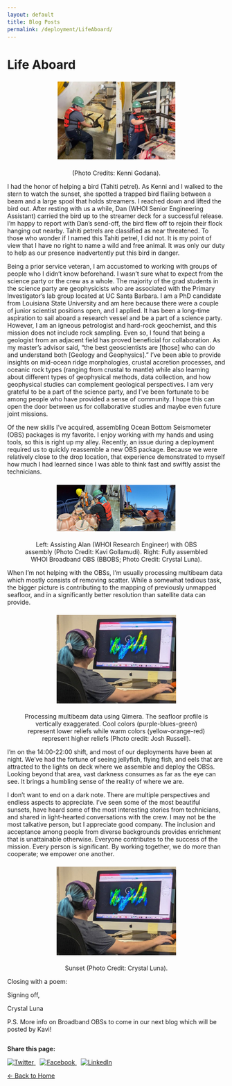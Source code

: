 ```yaml
---
layout: default
title: Blog Posts
permalink: /deployment/LifeAboard/
---
```



<style>
  header {
    background-color: #0077be !important;
    background-image: linear-gradient(120deg, #003973, #0077be, #00c6ff) !important;
  }
</style>

# Life Aboard

<figure> 
  <img src="/assets/images/LifeAboard_Img1.png" alt="Bird Rescue" style="max-width: 65%; height: auto; display: block; margin: 1.5em auto;" /> 
  <figcaption style="text-align: center;">(Photo Credits: Kenni Godana).</figcaption> 
</figure>


I had the honor of helping a bird (Tahiti petrel). As Kenni and I walked to the stern to watch the
sunset, she spotted a trapped bird flailing between a beam and a large spool that holds
streamers. I reached down and lifted the bird out. After resting with us a while, Dan (WHOI
Senior Engineering Assistant) carried the bird up to the streamer deck for a successful release.
I’m happy to report with Dan’s send-off, the bird flew off to rejoin their flock hanging out
nearby. Tahiti petrels are classified as near threatened. To those who wonder if I named this
Tahiti petrel, I did not. It is my point of view that I have no right to name a wild and free animal.
It was only our duty to help as our presence inadvertently put this bird in danger.

Being a prior service veteran, I am accustomed to working with groups of people who I didn’t
know beforehand. I wasn’t sure what to expect from the science party or the crew as a whole.
The majority of the grad students in the science party are geophysicists who are associated with
the Primary Investigator’s lab group located at UC Santa Barbara. I am a PhD candidate from
Louisiana State University and am here because there were a couple of junior scientist positions
open, and I applied. It has been a long-time aspiration to sail aboard a research vessel and be a
part of a science party. However, I am an igneous petrologist and hard-rock geochemist, and
this mission does not include rock sampling. Even so, I found that being a geologist from an
adjacent field has proved beneficial for collaboration. As my master’s advisor said, “the best
geoscientists are [those] who can do and understand both [Geology and Geophysics].” I’ve
been able to provide insights on mid-ocean ridge morphologies, crustal accretion processes,
and oceanic rock types (ranging from crustal to mantle) while also learning about different
types of geophysical methods, data collection, and how geophysical studies can complement
geological perspectives. I am very grateful to be a part of the science party, and I’ve been
fortunate to be among people who have provided a sense of community. I hope this can open
the door between us for collaborative studies and maybe even future joint missions.

Of the new skills I’ve acquired, assembling Ocean Bottom Seismometer (OBS) packages is my
favorite. I enjoy working with my hands and using tools, so this is right up my alley. Recently, an
issue during a deployment required us to quickly reassemble a new OBS package. Because we
were relatively close to the drop location, that experience demonstrated to myself how much I
had learned since I was able to think fast and swiftly assist the technicians.

<figure> 
  <img src="/assets/images/LifeAboard_Img2.png" alt="OBS Assembly" style="max-width: 65%; height: auto; display: block; margin: 1.5em auto;" /> 
  <figcaption style="text-align: center;">Left: Assisting Alan (WHOI Research Engineer) with OBS assembly (Photo Credit: Kavi Gollamudi). Right: Fully assembled WHOI Broadband OBS (BBOBS; Photo Credit: Crystal Luna).</figcaption> 
</figure>


When I’m not helping with the OBSs, I’m usually processing multibeam data which mostly
consists of removing scatter. While a somewhat tedious task, the bigger picture is contributing
to the mapping of previously unmapped seafloor, and in a significantly better resolution than
satellite data can provide.

<figure> 
  <img src="/assets/images/LifeAboard_Img3.png" alt="Qimera" style="max-width: 65%; height: auto; display: block; margin: 1.5em auto;" /> 
  <figcaption style="text-align: center;">Processing multibeam data using Qimera. The seafloor profile is vertically exaggerated. Cool colors (purple-blues-green) represent lower reliefs while warm colors (yellow-orange-red) represent higher reliefs (Photo credit: Josh Russell).</figcaption> 
</figure>


I’m on the 14:00-22:00 shift, and most of our deployments have been at night. We’ve had the
fortune of seeing jellyfish, flying fish, and eels that are attracted to the lights on deck where we
assemble and deploy the OBSs. Looking beyond that area, vast darkness consumes as far as the
eye can see. It brings a humbling sense of the reality of where we are.

I don’t want to end on a dark note. There are multiple perspectives and endless aspects to
appreciate. I’ve seen some of the most beautiful sunsets, have heard some of the most
interesting stories from technicians, and shared in light-hearted conversations with the crew. I
may not be the most talkative person, but I appreciate good company. The inclusion and
acceptance among people from diverse backgrounds provides enrichment that is unattainable
otherwise. Everyone contributes to the success of the mission. Every person is significant. By
working together, we do more than cooperate; we empower one another.

<figure> 
  <img src="/assets/images/LifeAboard_Img3.png" alt="Qimera" style="max-width: 65%; height: auto; display: block; margin: 1.5em auto;" /> 
  <figcaption style="text-align: center;">Sunset (Photo Credit: Crystal Luna).</figcaption> 
</figure>

Closing with a poem: 


Signing off,

Crystal Luna

P.S. More info on Broadband OBSs to come in our next blog which will be posted by Kavi!




<div style="margin-top: 2em;">
  <p><strong>Share this page:</strong></p>
  <a href="https://twitter.com/intent/tweet?url={{ page.url | absolute_url }}&text={{ page.title | uri_escape }}" target="_blank" style="margin-right: 10px;">
    <img src="https://cdn.jsdelivr.net/npm/simple-icons@v5/icons/twitter.svg" alt="Twitter" width="24" height="24">
  </a>
  <a href="https://www.facebook.com/sharer/sharer.php?u={{ page.url | absolute_url }}" target="_blank" style="margin-right: 10px;">
    <img src="https://cdn.jsdelivr.net/npm/simple-icons@v5/icons/facebook.svg" alt="Facebook" width="24" height="24">
  </a>
  <a href="https://www.linkedin.com/shareArticle?mini=true&url={{ page.url | absolute_url }}&title={{ page.title | uri_escape }}" target="_blank">
    <img src="https://cdn.jsdelivr.net/npm/simple-icons@v5/icons/linkedin.svg" alt="LinkedIn" width="24" height="24">
  </a>
</div>


[← Back to Home](/)

